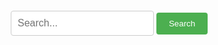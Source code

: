 <!DOCTYPE html>
<html>
 <head>
    <style>
        .search-toolbar {
            display: flex;
            align-items: center;
            max-width: 500px;
            margin: 20px auto;
        }
        .search-toolbar input[type="text"] {
            flex-grow: 1;
            padding: 10px;
            font-size: 16px;
            border: 1px solid #ccc;
            border-radius: 4px;
        }
        .search-toolbar input[type="submit"] {
            background-color: #4CAF50;
            color: white;
            padding: 10px 20px;
            border: none;
            border-radius: 4px;
            cursor: pointer;
        }
    </style>
</head>
<body>
    <div class="search-toolbar">
        <form action="https://www.google.com/search" method="get" target="_blank">
            <input type="text" name="q" placeholder="Search...">
            <input type="submit" value="Search">
        </form>
    </div>
</body>
</html>
